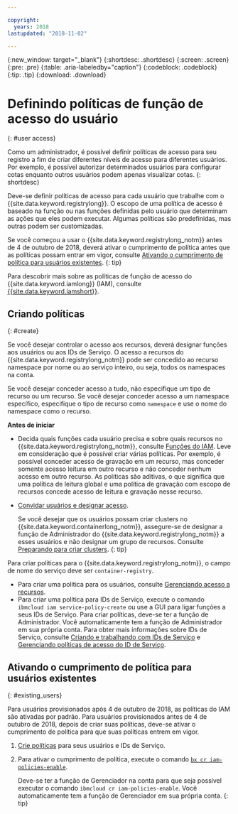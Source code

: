 ```yaml
---

copyright:
  years: 2018
lastupdated: "2018-11-02"

---
```


{:new_window: target="_blank"}
{:shortdesc: .shortdesc}
{:screen: .screen}
{:pre: .pre}
{:table: .aria-labeledby="caption"}
{:codeblock: .codeblock}
{:tip: .tip}
{:download: .download}

# Definindo políticas de função de acesso do usuário
{: #user access}

Como um administrador, é possível definir políticas de acesso para seu registro a fim de criar diferentes níveis de acesso para diferentes usuários. Por exemplo, é possível autorizar determinados usuários para configurar cotas enquanto outros usuários podem apenas visualizar cotas.
{: shortdesc}

Deve-se definir políticas de acesso para cada usuário que trabalhe com o {{site.data.keyword.registrylong}}. O escopo de uma política de acesso é baseado na função ou nas funções definidas pelo usuário que determinam as ações que eles podem executar. Algumas políticas são predefinidas, mas outras podem ser customizadas.

Se você começou a usar o {{site.data.keyword.registrylong_notm}} antes de 4 de outubro de 2018, deverá ativar o cumprimento de política antes que as políticas possam entrar em vigor, consulte [Ativando o cumprimento de política para usuários existentes](#existing_users).
{: tip}

Para descobrir mais sobre as políticas de função de acesso do {{site.data.keyword.iamlong}} (IAM), consulte [{{site.data.keyword.iamshort}}](/docs/iam/index.html#iamoverview).

## Criando políticas
{: #create}

Se você desejar controlar o acesso aos recursos, deverá designar funções aos usuários ou aos IDs de Serviço. O acesso a recursos do {{site.data.keyword.registrylong_notm}} pode ser concedido ao recurso namespace por nome ou ao serviço inteiro, ou seja, todos os namespaces na conta.

Se você desejar conceder acesso a tudo, não especifique um tipo de recurso ou um recurso. Se você desejar conceder acesso a um namespace específico, especifique o tipo de recurso como `namespace` e use o nome do namespace como o recurso.

**Antes de iniciar**

- Decida quais funções cada usuário precisa e sobre quais recursos no {{site.data.keyword.registrylong_notm}}, consulte [Funções do IAM](/docs/services/Registry/iam.html#iam). Leve em consideração que é possível criar várias políticas. Por exemplo, é possível conceder acesso de gravação em um recurso, mas conceder somente acesso leitura em outro recurso e não conceder nenhum acesso em outro recurso. As políticas são aditivas, o que significa que uma política de leitura global e uma política de gravação com escopo de recursos concede acesso de leitura e gravação nesse recurso.

- [Convidar usuários e designar acesso](/docs/iam/iamuserinv.html#iamuserinv). 

  Se você desejar que os usuários possam criar clusters no {{site.data.keyword.containerlong_notm}}, assegure-se de designar a função de Administrador do {{site.data.keyword.registrylong_notm}} a esses usuários e não designar um grupo de recursos. Consulte [Preparando para criar clusters](/docs/containers/cs_clusters.html#cluster_prepare).
  {: tip}

Para criar políticas para o {{site.data.keyword.registrylong_notm}}, o campo de nome do serviço deve ser `container-registry`.

* Para criar uma política para os usuários, consulte [Gerenciando acesso a recursos](/docs/iam/mngiam.html#iammanidaccser).
* Para criar uma política para IDs de Serviço, execute o comando `ibmcloud iam service-policy-create` ou use a GUI para ligar funções a seus IDs de Serviço. Para criar políticas, deve-se ter a função de Administrador. Você automaticamente tem a função de Administrador em sua própria conta. Para obter mais informações sobre IDs de Serviço, consulte [Criando e trabalhando com IDs de Serviço](/docs/iam/serviceid.html#serviceids) e [Gerenciando políticas de acesso do ID de Serviço](/docs/iam/serviceidaccess.html#serviceidpolicy).

## Ativando o cumprimento de política para usuários existentes
{: #existing_users}

Para usuários provisionados após 4 de outubro de 2018, as políticas do IAM são ativadas por padrão. Para usuários provisionados antes de 4 de outubro de 2018, depois de criar suas políticas, deve-se ativar o cumprimento de política para que suas políticas entrem em vigor.

1. [Crie políticas](#create) para seus usuários e IDs de Serviço.

2. Para ativar o cumprimento de política, execute o comando [`bx cr iam-policies-enable`](/docs/services/Registry/registry_cli.html#bx_cr_iam_policies_enable).

    Deve-se ter a função de Gerenciador na conta para que seja possível executar o comando `ibmcloud cr iam-policies-enable`. Você automaticamente tem a função de Gerenciador em sua própria conta.
    {: tip}
